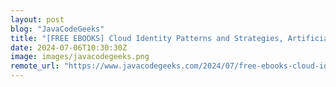 ```yaml
---
layout: post
blog: "JavaCodeGeeks"
title: "[FREE EBOOKS] Cloud Identity Patterns and Strategies, Artificial Intelligence Programming with Python & Four More Best Selling Titles"
date: 2024-07-06T10:30:30Z
image: images/javacodegeeks.png
remote_url: "https://www.javacodegeeks.com/2024/07/free-ebooks-cloud-identity-patterns-and-strategies-artificial-intelligence-programming-with-python-four-more-best-selling-titles.html"
---
```

